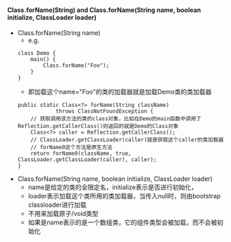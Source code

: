 #### Class.forName(String) and Class.forName(String name, boolean initialize, ClassLoader loader)
* Class.forName(String name)
    * e.g.
    ```
    class Demo {
        main() {
            Class.forName("Foo");
        }
    }
    ```
    * 即加载这个name="Foo"的类的加载器就是加载Demo类的类加载器
    ```
    public static Class<?> forName(String className)
                throws ClassNotFoundException {
        // 获取调用该方法的类的class对象，比如在Demo的main函数中调用了Reflection.getCallerClass()则返回的就是Demo的Class对象
        Class<?> caller = Reflection.getCallerClass();
        // ClassLoader.getClassLoader(caller)就是获取这个caller的类加载器
        // forName0这个方法是原生方法
        return forName0(className, true, ClassLoader.getClassLoader(caller), caller);
    }
    ```
* Class.forName(String name, boolean initialize, ClassLoader loader)
    * name是给定的类的全限定名，initialize表示是否进行初始化，
    * loader表示加载这个类所用的类加载器，当传入null时，则由bootstrap classloader进行加载
    * 不用来加载原子/void类型
    * 如果是name表示的是一个数组类，它的组件类型会被加载，而不会被初始化
    